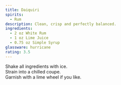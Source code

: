 ```yaml
---
title: Daiquiri
spirits:
  - Rum
description: Clean, crisp and perfectly balanced.
ingredients:
  - 2 oz White Rum
  - 1 oz Lime Juice
  - 0.75 oz Simple Syrup
glassware: hurricane
rating: 3.5
---
```


Shake all ingredients with ice.  
Strain into a chilled coupe.  
Garnish with a lime wheel if you like.
